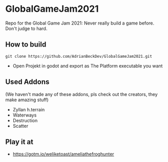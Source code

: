 # GlobalGameJam2021
Repo for the Global Game Jam 2021: Never really build a game before. Don't judge to hard.


## How to build 


    git clone https://github.com/AdrianBeckDev/GlobalGameJam2021.git

- Open Projekt in godot and export as The Platform executable you want 


## Used Addons
(We haven't made any of these addons, pls check out the creators, they make amazing stuff)

  - Zyllan h.terrain
  - Waterways 
  - Destruction
  - Scatter


## Play it at 

- https://gotm.io/weliketoast/ameliathefroghunter
